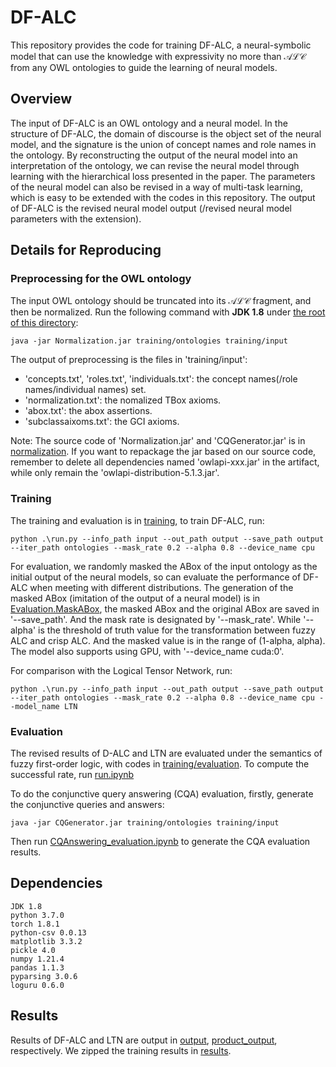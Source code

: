 # DF-ALC

This repository provides the code for training DF-ALC, a neural-symbolic model that can use the knowledge with expressivity no more than $\mathcal{ALC}$ from any OWL ontologies to guide the learning of neural models.

## Overview

The input of DF-ALC is an OWL ontology and a neural model. In the structure of DF-ALC, the domain of discourse is the object set of the neural model, and the signature is the union of concept names and role names in the ontology. By reconstructing the output of the neural model into an interpretation of the ontology, we can revise the neural model through learning with the hierarchical loss presented in the paper. The parameters of the neural model can also be revised in a way of multi-task learning, which is easy to be extended with the codes in this repository.
The output of DF-ALC is the revised neural model output (/revised neural model parameters with the extension).

## Details for Reproducing

### Preprocessing for the OWL ontology

The input OWL ontology should be truncated into its $\mathcal{ALC}$ fragment, and then be normalized. 
Run the following command with **JDK 1.8** under [the root of this directory](https://github.com/AnonymousResearcherOpen/DF-ALC/): 

    java -jar Normalization.jar training/ontologies training/input

The output of preprocessing is the files in 'training/input':

- 'concepts.txt', 'roles.txt', 'individuals.txt': the concept names(/role names/individual names) set.
- 'normalization.txt': the nomalized TBox axioms.
- 'abox.txt': the abox assertions.
- 'subclassaixoms.txt': the GCI axioms.

Note: The source code of 'Normalization.jar' and 'CQGenerator.jar' is in [normalization](https://github.com/AnonymousResearcherOpen/DF-ALC/tree/main/normalization). If you want to repackage the jar based on our source code, remember to delete all dependencies named 'owlapi-xxx.jar' in the artifact, while only remain the 'owlapi-distribution-5.1.3.jar'. 

### Training

The training and evaluation is in [training](https://github.com/AnonymousResearcherOpen/DF-ALC/tree/main/training), to train DF-ALC, run:

    python .\run.py --info_path input --out_path output --save_path output --iter_path ontologies --mask_rate 0.2 --alpha 0.8 --device_name cpu

For evaluation, we randomly masked the ABox of the input ontology as the initial output of the neural models, so can evaluate the performance of DF-ALC when meeting with different distributions. The generation of the masked ABox (imitation of the output of a neural model) is in [Evaluation.MaskABox](https://github.com/AnonymousResearcherOpen/DF-ALC/tree/main/training/Evaluation.py), the masked ABox and the original ABox are saved in '--save_path'. And the mask rate is designated by '--mask_rate'. While '--alpha' is the threshold of truth value for the transformation between fuzzy ALC and crisp ALC. And the masked value is in the range of (1-alpha, alpha). The model also supports using GPU, with '--device_name cuda:0'.

For comparison with the Logical Tensor Network, run:

    python .\run.py --info_path input --out_path output --save_path output --iter_path ontologies --mask_rate 0.2 --alpha 0.8 --device_name cpu --model_name LTN


### Evaluation

The revised results of D-ALC and LTN are evaluated under the semantics of fuzzy first-order logic, with codes in [training/evaluation](https://github.com/AnonymousResearcherOpen/DF-ALC/tree/main/training/evaluation/). To compute the successful rate, run [run.ipynb](https://github.com/AnonymousResearcherOpen/DF-ALC/tree/main/training/evaluation/run.ipynb)

To do the conjunctive query answering (CQA) evaluation, firstly,
generate the conjunctive queries and answers:

    java -jar CQGenerator.jar training/ontologies training/input

Then run [CQAnswering_evaluation.ipynb](https://github.com/AnonymousResearcherOpen/DF-ALC/tree/main/training/CQAnswering_evaluation.ipynb) to generate the CQA evaluation results.

## Dependencies

    JDK 1.8
    python 3.7.0
    torch 1.8.1
    python-csv 0.0.13
    matplotlib 3.3.2
    pickle 4.0
    numpy 1.21.4
    pandas 1.1.3
    pyparsing 3.0.6
    loguru 0.6.0
## Results

Results of DF-ALC and LTN are output in [output](https://github.com/AnonymousResearcherOpen/DF-ALC/tree/main/training/output/), [product_output](https://github.com/AnonymousResearcherOpen/DF-ALC/tree/main/training/product_output/), respectively. We zipped the training results in [results](https://drive.google.com/drive/folders/1ob0RVM6GwAQvgew9yZTrCfNrfvbWFKRb?usp=sharing).



